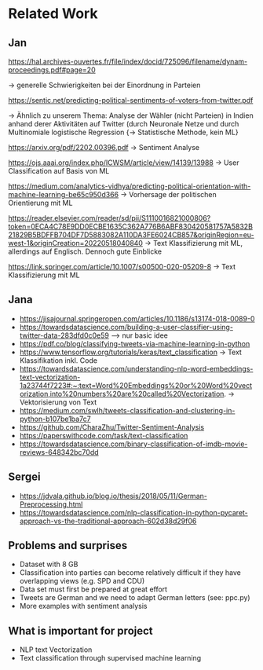 # Related Work

## Jan
https://hal.archives-ouvertes.fr/file/index/docid/725096/filename/dynam-proceedings.pdf#page=20

-> generelle Schwierigkeiten bei der Einordnung in Parteien

https://sentic.net/predicting-political-sentiments-of-voters-from-twitter.pdf

-> Ähnlich zu unserem Thema:
Analyse der Wähler (nicht Parteien) in Indien anhand derer Aktivitäten auf Twitter (durch Neuronale Netze und durch Multinomiale logistische Regression {-> Statistische Methode,  kein ML}

https://arxiv.org/pdf/2202.00396.pdf
-> Sentiment Analyse 

https://ojs.aaai.org/index.php/ICWSM/article/view/14139/13988
-> User Classification auf Basis von ML

https://medium.com/analytics-vidhya/predicting-political-orientation-with-machine-learning-be65c950d366
-> Vorhersage der politischen Orientierung mit ML

https://reader.elsevier.com/reader/sd/pii/S1110016821000806?token=0ECA4C78E9DD0ECBE1635C362A776B6ABF830420581757A5832B21829B5BDFFB704DF7D5883082A110DA3FE6024CB857&originRegion=eu-west-1&originCreation=20220518040840
-> Text Klassifizierung mit ML, allerdings auf Englisch. Dennoch gute Einblicke 

https://link.springer.com/article/10.1007/s00500-020-05209-8
-> Text Klassifizierung mit ML

## Jana
- https://jisajournal.springeropen.com/articles/10.1186/s13174-018-0089-0
- https://towardsdatascience.com/building-a-user-classifier-using-twitter-data-283dfd0c0e59 --> nur basic idee
- https://pdf.co/blog/classifying-tweets-via-machine-learning-in-python
- https://www.tensorflow.org/tutorials/keras/text_classification -> Text Klassifikation inkl. Code
- https://towardsdatascience.com/understanding-nlp-word-embeddings-text-vectorization-1a23744f7223#:~:text=Word%20Embeddings%20or%20Word%20vectorization,into%20numbers%20are%20called%20Vectorization. -> Vektorisierung von Text
- https://medium.com/swlh/tweets-classification-and-clustering-in-python-b107be1ba7c7 
- https://github.com/CharaZhu/Twitter-Sentiment-Analysis
- https://paperswithcode.com/task/text-classification
- https://towardsdatascience.com/binary-classification-of-imdb-movie-reviews-648342bc70dd

## Sergei
- https://jdvala.github.io/blog.io/thesis/2018/05/11/German-Preprocessing.html
- https://towardsdatascience.com/nlp-classification-in-python-pycaret-approach-vs-the-traditional-approach-602d38d29f06
## Problems and surprises
 - Dataset with 8 GB
 - Classification into parties can become relatively difficult if they have overlapping views (e.g. SPD and CDU)
 - Data set must first be prepared at great effort
 - Tweets are German and we need to adapt German letters (see: ppc.py)
 - More examples with sentiment analysis 
## What is important for project
- NLP text Vectorization
- Text classification through supervised machine learning
